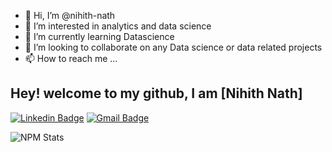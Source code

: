 - 👋 Hi, I’m @nihith-nath
- 👀 I’m interested in analytics and data science
- 🌱 I’m currently learning Datascience 
- 💞️ I’m looking to collaborate on any Data science or data related projects
- 📫 How to reach me ...

## Hey! welcome to my github, I am [Nihith Nath]

[![Linkedin Badge](https://img.shields.io/badge/-midhruvjaink-blue?style=flat-square&logo=Linkedin&logoColor=white&link=https://www.linkedin.com/in/midhruvjaink/)](https://www.linkedin.com/in/nihith-nath-k-1b910a185/)
[![Gmail Badge](https://img.shields.io/badge/-dhruvjainpenny@gmail.com-c14438?style=flat-square&logo=Gmail&logoColor=white&link=mailto:dhruvjainpenny@gmail.com)](mailto:nihithnath@gmail.com)

<!-- This is taken from https://github.com/maddhruv/npm-statistics -->

![NPM Stats](https://img.shields.io/endpoint?url=https%3A%2F%2Fraw.githubusercontent.com%2Fmaddhruv%2Fnpm-statistics%2Fmaster%2Fstats.json)

